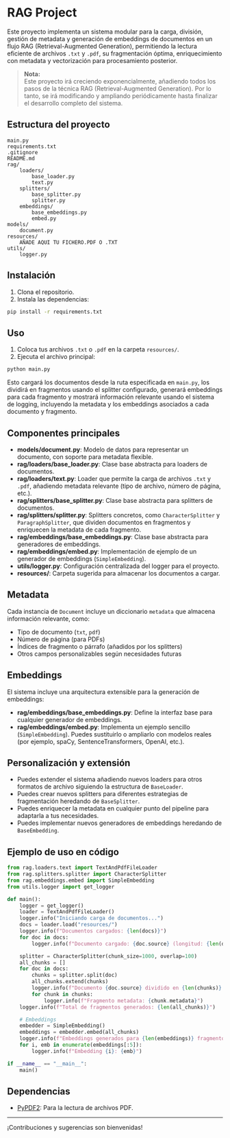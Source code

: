 # RAG Project

Este proyecto implementa un sistema modular para la carga, división, gestión de metadata y generación de embeddings de documentos en un flujo RAG (Retrieval-Augmented Generation), permitiendo la lectura eficiente de archivos `.txt` y `.pdf`, su fragmentación óptima, enriquecimiento con metadata y vectorización para procesamiento posterior.

> **Nota:**  
> Este proyecto irá creciendo exponencialmente, añadiendo todos los pasos de la técnica RAG (Retrieval-Augmented Generation). Por lo tanto, se irá modificando y ampliando periódicamente hasta finalizar el desarrollo completo del sistema.

## Estructura del proyecto

```
main.py
requirements.txt
.gitignore
README.md
rag/
    loaders/
        base_loader.py
        text.py
    splitters/
        base_splitter.py
        splitter.py
    embeddings/
        base_embeddings.py
        embed.py
models/
    document.py
resources/
    AÑADE AQUI TU FICHERO.PDF O .TXT
utils/
    logger.py
```

## Instalación

1. Clona el repositorio.
2. Instala las dependencias:

```sh
pip install -r requirements.txt
```

## Uso

1. Coloca tus archivos `.txt` o `.pdf` en la carpeta `resources/`.
2. Ejecuta el archivo principal:

```sh
python main.py
```

Esto cargará los documentos desde la ruta especificada en `main.py`, los dividirá en fragmentos usando el splitter configurado, generará embeddings para cada fragmento y mostrará información relevante usando el sistema de logging, incluyendo la metadata y los embeddings asociados a cada documento y fragmento.

## Componentes principales

- **models/document.py**: Modelo de datos para representar un documento, con soporte para metadata flexible.
- **rag/loaders/base_loader.py**: Clase base abstracta para loaders de documentos.
- **rag/loaders/text.py**: Loader que permite la carga de archivos `.txt` y `.pdf`, añadiendo metadata relevante (tipo de archivo, número de página, etc.).
- **rag/splitters/base_splitter.py**: Clase base abstracta para splitters de documentos.
- **rag/splitters/splitter.py**: Splitters concretos, como `CharacterSplitter` y `ParagraphSplitter`, que dividen documentos en fragmentos y enriquecen la metadata de cada fragmento.
- **rag/embeddings/base_embeddings.py**: Clase base abstracta para generadores de embeddings.
- **rag/embeddings/embed.py**: Implementación de ejemplo de un generador de embeddings (`SimpleEmbedding`).
- **utils/logger.py**: Configuración centralizada del logger para el proyecto.
- **resources/**: Carpeta sugerida para almacenar los documentos a cargar.

## Metadata

Cada instancia de `Document` incluye un diccionario `metadata` que almacena información relevante, como:
- Tipo de documento (`txt`, `pdf`)
- Número de página (para PDFs)
- Índices de fragmento o párrafo (añadidos por los splitters)
- Otros campos personalizables según necesidades futuras

## Embeddings

El sistema incluye una arquitectura extensible para la generación de embeddings:
- **rag/embeddings/base_embeddings.py**: Define la interfaz base para cualquier generador de embeddings.
- **rag/embeddings/embed.py**: Implementa un ejemplo sencillo (`SimpleEmbedding`). Puedes sustituirlo o ampliarlo con modelos reales (por ejemplo, spaCy, SentenceTransformers, OpenAI, etc.).

## Personalización y extensión

- Puedes extender el sistema añadiendo nuevos loaders para otros formatos de archivo siguiendo la estructura de `BaseLoader`.
- Puedes crear nuevos splitters para diferentes estrategias de fragmentación heredando de `BaseSplitter`.
- Puedes enriquecer la metadata en cualquier punto del pipeline para adaptarla a tus necesidades.
- Puedes implementar nuevos generadores de embeddings heredando de `BaseEmbedding`.

## Ejemplo de uso en código

```python
from rag.loaders.text import TextAndPdfFileLoader
from rag.splitters.splitter import CharacterSplitter
from rag.embeddings.embed import SimpleEmbedding
from utils.logger import get_logger

def main():
    logger = get_logger()
    loader = TextAndPdfFileLoader()
    logger.info("Iniciando carga de documentos...")
    docs = loader.load("resources/")
    logger.info(f"Documentos cargados: {len(docs)}")
    for doc in docs:
        logger.info(f"Documento cargado: {doc.source} (longitud: {len(doc.content)} caracteres) | Metadata: {doc.metadata}")

    splitter = CharacterSplitter(chunk_size=1000, overlap=100)
    all_chunks = []
    for doc in docs:
        chunks = splitter.split(doc)
        all_chunks.extend(chunks)
        logger.info(f"Documento {doc.source} dividido en {len(chunks)} fragmentos")
        for chunk in chunks:
            logger.info(f"Fragmento metadata: {chunk.metadata}")
    logger.info(f"Total de fragmentos generados: {len(all_chunks)}")

    # Embeddings
    embedder = SimpleEmbedding()
    embeddings = embedder.embed(all_chunks)
    logger.info(f"Embeddings generados para {len(embeddings)} fragmentos")
    for i, emb in enumerate(embeddings[:5]):
        logger.info(f"Embedding {i}: {emb}")

if __name__ == "__main__":
    main()
```

## Dependencias

- [PyPDF2](https://pypi.org/project/PyPDF2/): Para la lectura de archivos PDF.

---

¡Contribuciones y sugerencias son bienvenidas!

